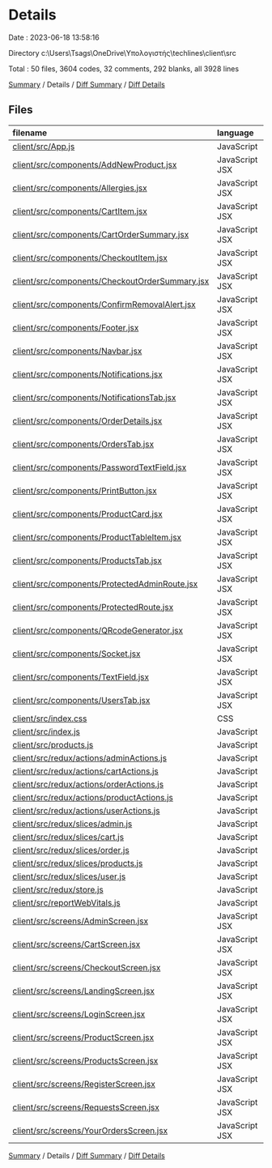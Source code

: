 # Details

Date : 2023-06-18 13:58:16

Directory c:\\Users\\Tsags\\OneDrive\\Υπολογιστής\\techlines\\client\\src

Total : 50 files,  3604 codes, 32 comments, 292 blanks, all 3928 lines

[Summary](results.md) / Details / [Diff Summary](diff.md) / [Diff Details](diff-details.md)

## Files
| filename | language | code | comment | blank | total |
| :--- | :--- | ---: | ---: | ---: | ---: |
| [client/src/App.js](/client/src/App.js) | JavaScript | 92 | 0 | 3 | 95 |
| [client/src/components/AddNewProduct.jsx](/client/src/components/AddNewProduct.jsx) | JavaScript JSX | 130 | 1 | 8 | 139 |
| [client/src/components/Allergies.jsx](/client/src/components/Allergies.jsx) | JavaScript JSX | 62 | 0 | 5 | 67 |
| [client/src/components/CartItem.jsx](/client/src/components/CartItem.jsx) | JavaScript JSX | 55 | 0 | 3 | 58 |
| [client/src/components/CartOrderSummary.jsx](/client/src/components/CartOrderSummary.jsx) | JavaScript JSX | 43 | 0 | 4 | 47 |
| [client/src/components/CheckoutItem.jsx](/client/src/components/CheckoutItem.jsx) | JavaScript JSX | 34 | 14 | 3 | 51 |
| [client/src/components/CheckoutOrderSummary.jsx](/client/src/components/CheckoutOrderSummary.jsx) | JavaScript JSX | 92 | 0 | 7 | 99 |
| [client/src/components/ConfirmRemovalAlert.jsx](/client/src/components/ConfirmRemovalAlert.jsx) | JavaScript JSX | 38 | 0 | 5 | 43 |
| [client/src/components/Footer.jsx](/client/src/components/Footer.jsx) | JavaScript JSX | 48 | 0 | 2 | 50 |
| [client/src/components/Navbar.jsx](/client/src/components/Navbar.jsx) | JavaScript JSX | 202 | 0 | 12 | 214 |
| [client/src/components/Notifications.jsx](/client/src/components/Notifications.jsx) | JavaScript JSX | 111 | 0 | 10 | 121 |
| [client/src/components/NotificationsTab.jsx](/client/src/components/NotificationsTab.jsx) | JavaScript JSX | 4 | 0 | 2 | 6 |
| [client/src/components/OrderDetails.jsx](/client/src/components/OrderDetails.jsx) | JavaScript JSX | 152 | 0 | 7 | 159 |
| [client/src/components/OrdersTab.jsx](/client/src/components/OrdersTab.jsx) | JavaScript JSX | 85 | 0 | 7 | 92 |
| [client/src/components/PasswordTextField.jsx](/client/src/components/PasswordTextField.jsx) | JavaScript JSX | 25 | 0 | 2 | 27 |
| [client/src/components/PrintButton.jsx](/client/src/components/PrintButton.jsx) | JavaScript JSX | 7 | 0 | 3 | 10 |
| [client/src/components/ProductCard.jsx](/client/src/components/ProductCard.jsx) | JavaScript JSX | 97 | 5 | 5 | 107 |
| [client/src/components/ProductTableItem.jsx](/client/src/components/ProductTableItem.jsx) | JavaScript JSX | 109 | 0 | 7 | 116 |
| [client/src/components/ProductsTab.jsx](/client/src/components/ProductsTab.jsx) | JavaScript JSX | 113 | 0 | 6 | 119 |
| [client/src/components/ProtectedAdminRoute.jsx](/client/src/components/ProtectedAdminRoute.jsx) | JavaScript JSX | 7 | 0 | 3 | 10 |
| [client/src/components/ProtectedRoute.jsx](/client/src/components/ProtectedRoute.jsx) | JavaScript JSX | 7 | 0 | 3 | 10 |
| [client/src/components/QRcodeGenerator.jsx](/client/src/components/QRcodeGenerator.jsx) | JavaScript JSX | 27 | 0 | 5 | 32 |
| [client/src/components/Socket.jsx](/client/src/components/Socket.jsx) | JavaScript JSX | 48 | 1 | 13 | 62 |
| [client/src/components/TextField.jsx](/client/src/components/TextField.jsx) | JavaScript JSX | 14 | 0 | 2 | 16 |
| [client/src/components/UsersTab.jsx](/client/src/components/UsersTab.jsx) | JavaScript JSX | 156 | 1 | 6 | 163 |
| [client/src/index.css](/client/src/index.css) | CSS | 12 | 0 | 2 | 14 |
| [client/src/index.js](/client/src/index.js) | JavaScript | 14 | 0 | 3 | 17 |
| [client/src/products.js](/client/src/products.js) | JavaScript | 137 | 0 | 5 | 142 |
| [client/src/redux/actions/adminActions.js](/client/src/redux/actions/adminActions.js) | JavaScript | 232 | 1 | 26 | 259 |
| [client/src/redux/actions/cartActions.js](/client/src/redux/actions/cartActions.js) | JavaScript | 161 | 0 | 12 | 173 |
| [client/src/redux/actions/orderActions.js](/client/src/redux/actions/orderActions.js) | JavaScript | 43 | 0 | 5 | 48 |
| [client/src/redux/actions/productActions.js](/client/src/redux/actions/productActions.js) | JavaScript | 39 | 0 | 4 | 43 |
| [client/src/redux/actions/userActions.js](/client/src/redux/actions/userActions.js) | JavaScript | 78 | 0 | 9 | 87 |
| [client/src/redux/slices/admin.js](/client/src/redux/slices/admin.js) | JavaScript | 109 | 0 | 6 | 115 |
| [client/src/redux/slices/cart.js](/client/src/redux/slices/cart.js) | JavaScript | 78 | 0 | 6 | 84 |
| [client/src/redux/slices/order.js](/client/src/redux/slices/order.js) | JavaScript | 44 | 0 | 6 | 50 |
| [client/src/redux/slices/products.js](/client/src/redux/slices/products.js) | JavaScript | 43 | 0 | 4 | 47 |
| [client/src/redux/slices/user.js](/client/src/redux/slices/user.js) | JavaScript | 38 | 0 | 4 | 42 |
| [client/src/redux/store.js](/client/src/redux/store.js) | JavaScript | 16 | 0 | 3 | 19 |
| [client/src/reportWebVitals.js](/client/src/reportWebVitals.js) | JavaScript | 12 | 0 | 2 | 14 |
| [client/src/screens/AdminScreen.jsx](/client/src/screens/AdminScreen.jsx) | JavaScript JSX | 54 | 1 | 7 | 62 |
| [client/src/screens/CartScreen.jsx](/client/src/screens/CartScreen.jsx) | JavaScript JSX | 87 | 0 | 6 | 93 |
| [client/src/screens/CheckoutScreen.jsx](/client/src/screens/CheckoutScreen.jsx) | JavaScript JSX | 32 | 1 | 4 | 37 |
| [client/src/screens/LandingScreen.jsx](/client/src/screens/LandingScreen.jsx) | JavaScript JSX | 79 | 0 | 6 | 85 |
| [client/src/screens/LoginScreen.jsx](/client/src/screens/LoginScreen.jsx) | JavaScript JSX | 98 | 2 | 9 | 109 |
| [client/src/screens/ProductScreen.jsx](/client/src/screens/ProductScreen.jsx) | JavaScript JSX | 113 | 3 | 7 | 123 |
| [client/src/screens/ProductsScreen.jsx](/client/src/screens/ProductsScreen.jsx) | JavaScript JSX | 86 | 0 | 8 | 94 |
| [client/src/screens/RegisterScreen.jsx](/client/src/screens/RegisterScreen.jsx) | JavaScript JSX | 94 | 1 | 7 | 102 |
| [client/src/screens/RequestsScreen.jsx](/client/src/screens/RequestsScreen.jsx) | JavaScript JSX | 48 | 1 | 4 | 53 |
| [client/src/screens/YourOrdersScreen.jsx](/client/src/screens/YourOrdersScreen.jsx) | JavaScript JSX | 99 | 0 | 4 | 103 |

[Summary](results.md) / Details / [Diff Summary](diff.md) / [Diff Details](diff-details.md)